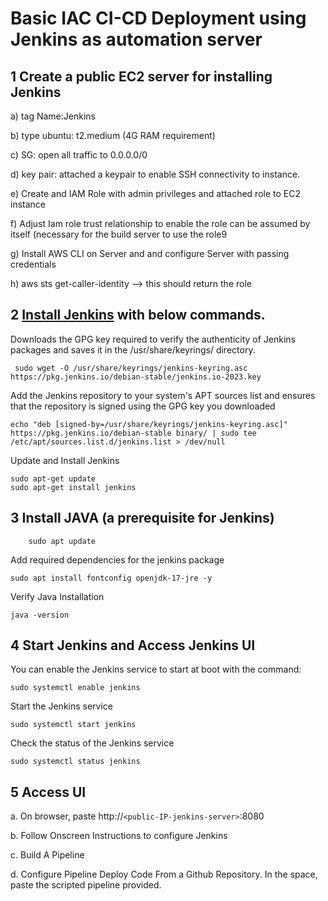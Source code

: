 # Basic IAC CI-CD Deployment using Jenkins as automation server



##  1 Create a public EC2 server for installing Jenkins

a)	 tag Name:Jenkins

b)	 type ubuntu: t2.medium (4G RAM requirement) 

c)	 SG: open all traffic to 0.0.0.0/0

d)	 key pair: attached a keypair to enable SSH connectivity to instance. 

e)	Create and IAM Role with admin privileges and attached role to EC2 instance

f)	Adjust Iam role trust relationship to enable the role can be assumed by itself (necessary for the build server to use the role9

g)	Install AWS CLI on Server and and configure Server with passing credentials

h)	aws sts get-caller-identity  —> this should return the role 





## 2 [Install Jenkins](https://www.jenkins.io/doc/book/installing/linux/#debianubuntu) with below commands. 

Downloads the GPG key required to verify the authenticity of Jenkins packages and saves it in the /usr/share/keyrings/ directory.

     sudo wget -O /usr/share/keyrings/jenkins-keyring.asc https://pkg.jenkins.io/debian-stable/jenkins.io-2023.key

Add the Jenkins repository to your system's APT sources list and ensures that the repository is signed using the GPG key you downloaded

    echo "deb [signed-by=/usr/share/keyrings/jenkins-keyring.asc]"  https://pkg.jenkins.io/debian-stable binary/ | sudo tee /etc/apt/sources.list.d/jenkins.list > /dev/null


Update and Install Jenkins 

    sudo apt-get update
    sudo apt-get install jenkins





## 3 Install JAVA (a prerequisite for Jenkins)

        sudo apt update

Add required dependencies for the jenkins package

    sudo apt install fontconfig openjdk-17-jre -y

Verify Java Installation 

    java -version 




## 4  Start Jenkins and Access Jenkins UI

You can enable the Jenkins service to start at boot with the command:

    sudo systemctl enable jenkins

Start the Jenkins service

    sudo systemctl start jenkins


Check the status of the Jenkins service

    sudo systemctl status jenkins


## 5 	Access UI
	
a.	 On browser, paste http://`<public-IP-jenkins-server>`:8080

b.	Follow Onscreen Instructions to configure Jenkins 

c.	Build A Pipeline 

d.	Configure Pipeline Deploy Code From a Github Repository. 
	In the space, paste the scripted pipeline provided. 
